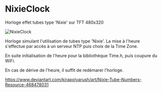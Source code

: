 # NixieClock
Horloge effet tubes type 'Nixie' sur TFT 480x320

![NixieClock](https://github.com/user-attachments/assets/63c829ac-6304-44e7-9e2a-a9d5687044bb)

Horloge simulant l'utilisation de tubes type 'Nixie'.
La mise à l'heure s'effectue par accès à un serveur NTP puis choix de la Time Zone.

En suite initialisation de l'heure pour la bibliothèque Time.h, puis coupure du WiFi.

En cas de dérive de l'heure, il suffit de redémarer l'horloge.




https://www.deviantart.com/kirapolyarush/art/Nixie-Tube-Numbers-Resource-468478031





